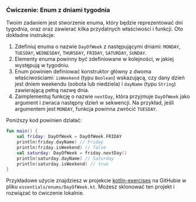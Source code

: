 ### Ćwiczenie: Enum z dniami tygodnia

Twoim zadaniem jest stworzenie enuma, który będzie reprezentować dni tygodnia, oraz oraz zawierać kilka przydatnych właściwości i funkcji. Oto dokładne instrukcje:
1. Zdefiniuj enuma o nazwie `DayOfWeek` z następującymi dniami: `MONDAY`, `TUESDAY`, `WEDNESDAY`, `THURSDAY`, `FRIDAY`, `SATURDAY`, `SUNDAY`.
2. Elementy enuma powinny być zdefiniowane w kolejności, w jakiej występują w tygodniu.
3. Enum powinien definiować konstruktor główny z dwoma właściwościami: `isWeekend` (typu `Boolean`) wskazującą, czy dany dzień jest dniem weekendu (sobota lub niedziela) i `dayName` (typu `String`) zawierającą pełną nazwę dnia. 
4. Zaimplementuj funkcję o nazwie `nextDay`, która przyjmuje `DayOfWeek` jako argument i zwraca następny dzień w sekwencji. Na przykład, jeśli argumentem jest `MONDAY`, funkcja powinna zwrócić `TUESDAY`.

Poniższy kod powinien działać:

```kotlin
fun main() {
    val friday: DayOfWeek = DayOfWeek.FRIDAY
    println(friday.dayName) // Friday
    println(friday.isWeekend) // false
    val saturday: DayOfWeek = friday.nextDay()
    println(saturday.dayName) // Saturday
    println(saturday.isWeekend) // true
}
```

Przykładowe użycie znajdziesz w projekcie [kotlin-exercises](https://github.com/MarcinMoskala/kotlin-exercises) na GitHubie w pliku `essentials/enums/DayOfWeek.kt`. Możesz sklonować ten projekt i rozwiązać to ćwiczenie lokalnie.
